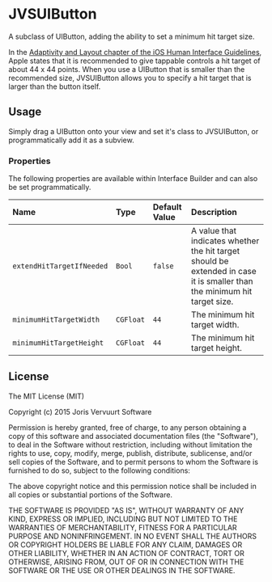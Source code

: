 # JVSUIButton
A subclass of UIButton, adding the ability to set a minimum hit target size.

In the [Adaptivity and Layout chapter of the iOS Human Interface Guidelines](https://developer.apple.com/library/ios/documentation/UserExperience/Conceptual/MobileHIG/LayoutandAppearance.html), Apple states that it is recommended to give tappable controls a hit target of about 44 x 44 points. When you use a UIButton that is smaller than the recommended size, JVSUIButton allows you to specify a hit target that is larger than the button itself.

## Usage
Simply drag a UIButton onto your view and set it's class to JVSUIButton, or programmatically add it as a subview.

### Properties
The following properties are available within Interface Builder and can also be set programmatically.

| Name                      | Type      | Default Value | Description  |
| :------------------------ | :-------- | :------------ | :----------  |
| `extendHitTargetIfNeeded` | `Bool`    | `false `      | A value that indicates whether the hit target should be extended in case it is smaller than the minimum hit target size. |
| `minimumHitTargetWidth`   | `CGFloat` | `44`          | The minimum hit target width. |
| `minimumHitTargetHeight`  | `CGFloat` | `44`          | The minimum hit target height. |


## License
The MIT License (MIT)

Copyright (c) 2015 Joris Vervuurt Software

Permission is hereby granted, free of charge, to any person obtaining a copy
of this software and associated documentation files (the "Software"), to deal
in the Software without restriction, including without limitation the rights
to use, copy, modify, merge, publish, distribute, sublicense, and/or sell
copies of the Software, and to permit persons to whom the Software is
furnished to do so, subject to the following conditions:

The above copyright notice and this permission notice shall be included in all
copies or substantial portions of the Software.

THE SOFTWARE IS PROVIDED "AS IS", WITHOUT WARRANTY OF ANY KIND, EXPRESS OR
IMPLIED, INCLUDING BUT NOT LIMITED TO THE WARRANTIES OF MERCHANTABILITY,
FITNESS FOR A PARTICULAR PURPOSE AND NONINFRINGEMENT. IN NO EVENT SHALL THE
AUTHORS OR COPYRIGHT HOLDERS BE LIABLE FOR ANY CLAIM, DAMAGES OR OTHER
LIABILITY, WHETHER IN AN ACTION OF CONTRACT, TORT OR OTHERWISE, ARISING FROM,
OUT OF OR IN CONNECTION WITH THE SOFTWARE OR THE USE OR OTHER DEALINGS IN THE
SOFTWARE.
